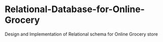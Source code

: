# Relational-Database-for-Online-Grocery
Design and Implementation of Relational schema for Online Grocery store
